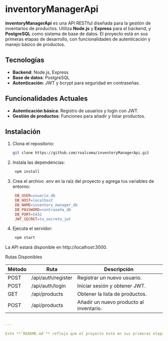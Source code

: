 # inventoryManagerApi

**inventoryManagerApi** es una API RESTful diseñada para la gestión de inventarios de productos. Utiliza **Node.js** y **Express** para el backend, y **PostgreSQL** como sistema de base de datos. El proyecto está en sus primeras etapas de desarrollo, con funcionalidades de autenticación y manejo básico de productos.

## Tecnologías

- **Backend**: Node.js, Express
- **Base de datos**: PostgreSQL
- **Autenticación**: JWT y bcrypt para seguridad en contraseñas.

## Funcionalidades Actuales

- **Autenticación básica**: Registro de usuarios y login con JWT.
- **Gestión de productos**: Funciones para añadir y listar productos.

## Instalación

1. Clona el repositorio:
   ```bash
   git clone https://github.com/roalcoma/inventoryManagerApi.git

2. Instala las dependencias:
   ```bash
    npm install

4. Crea el archivo .env en la raíz del proyecto y agrega tus variables de entorno:
   ```makefile
    DB_USER=usuario_db
    DB_HOST=localhost
    DB_NAME=inventory_manager_db
    DB_PASSWORD=contraseña_db
    DB_PORT=5432
    JWT_SECRET=tu_secreto_jwt

5. Ejecuta el servidor:
   ```bash
    npm start
   
La API estará disponible en http://localhost:3000.

Rutas Disponibles

|    Método   |     Ruta    | Descripción |
|-------------|-------------|-------------|
| POST | /api/auth/register  | Registrar un nuevo usuario.  |
| POST  | /api/auth/login  | Iniciar sesión y obtener JWT.  |
| GET  | /api/products  | Obtener la lista de productos.  |
| POST  | /api/products  | Añadir un nuevo producto al inventario.  |

```yaml

---

Este **`README.md`** refleja que el proyecto está en sus primeras etapas, destacando las tecnologías utilizadas y las funcionalidades básicas que ya están implementadas. Además, deja claro que está en constante desarrollo y que se aceptan contribuciones.
